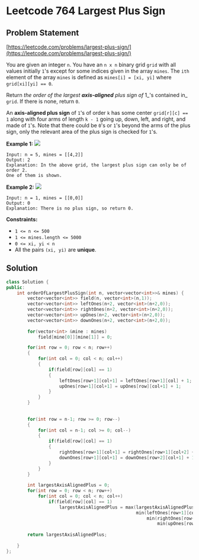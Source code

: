 # Leetcode 764 Largest Plus Sign

## Problem Statement

[https://leetcode.com/problems/largest-plus-sign/](https://leetcode.com/problems/largest-plus-sign/)

You are given an integer `n`. You have an `n x n` binary grid `grid` with all values initially `1`'s except for some indices given in the array `mines`. The `ith` element of the array `mines` is defined as `mines[i] = [xi, yi]` where `grid[xi][yi] == 0`.

Return _the order of the largest **axis-aligned** plus sign of_ 1_'s contained in_ `grid`. If there is none, return `0`.

An **axis-aligned plus sign** of `1`'s of order `k` has some center `grid[r][c] == 1` along with four arms of length `k - 1` going up, down, left, and right, and made of `1`'s. Note that there could be `0`'s or `1`'s beyond the arms of the plus sign, only the relevant area of the plus sign is checked for `1`'s.

**Example 1:** ![](https://assets.leetcode.com/uploads/2021/06/13/plus1-grid.jpg)

```text
Input: n = 5, mines = [[4,2]]
Output: 2
Explanation: In the above grid, the largest plus sign can only be of order 2. 
One of them is shown.
```

**Example 2:** ![](https://assets.leetcode.com/uploads/2021/06/13/plus2-grid.jpg)

```text
Input: n = 1, mines = [[0,0]]
Output: 0
Explanation: There is no plus sign, so return 0.
```

**Constraints:**

* `1 <= n <= 500`
* `1 <= mines.length <= 5000`
* `0 <= xi, yi < n`
* All the pairs `(xi, yi)` are **unique**.

## Solution

```cpp
class Solution {
public:
    int orderOfLargestPlusSign(int n, vector<vector<int>>& mines) {
        vector<vector<int>> field(n, vector<int>(n,1));
        vector<vector<int>> leftOnes(n+2, vector<int>(n+2,0));
        vector<vector<int>> rightOnes(n+2, vector<int>(n+2,0));
        vector<vector<int>> upOnes(n+2, vector<int>(n+2,0));
        vector<vector<int>> downOnes(n+2, vector<int>(n+2,0));
        
        for(vector<int> &mine : mines)
            field[mine[0]][mine[1]] = 0;

        for(int row = 0; row < n; row++)
        {
            for(int col = 0; col < n; col++)
            {
                if(field[row][col] == 1)
                {
                    leftOnes[row+1][col+1] = leftOnes[row+1][col] + 1;
                    upOnes[row+1][col+1] = upOnes[row][col+1] + 1;
                }
            }
        }
        
        
        for(int row = n-1; row >= 0; row--)
        {
            for(int col = n-1; col >= 0; col--)
            {
                if(field[row][col] == 1)
                {
                    rightOnes[row+1][col+1] = rightOnes[row+1][col+2] + 1;
                    downOnes[row+1][col+1] = downOnes[row+2][col+1] + 1;
                }
            }
        }
        
        int largestAxisAlignedPlus = 0;
        for(int row = 0; row < n; row++)
            for(int col = 0; col < n; col++) 
                if(field[row][col] == 1)
                    largestAxisAlignedPlus = max(largestAxisAlignedPlus,
                                                 min(leftOnes[row+1][col+1], 
                                                     min(rightOnes[row+1][col+1], 
                                                         min(upOnes[row+1][col+1], downOnes[row+1][col+1]))));
        
        return largestAxisAlignedPlus;
        
    }
};
```

